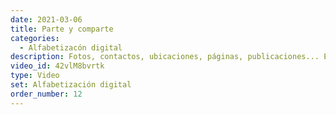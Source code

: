 ```yaml
---
date: 2021-03-06
title: Parte y comparte
categories:
  - Alfabetizacón digital
description: Fotos, contactos, ubicaciones, páginas, publicaciones... Es una infinidad de contenido el que podemos encontrar ¿cómo le hacemos cuando queremos que alguien más lo vea?
video_id: 42vlM8bvrtk
type: Video
set: Alfabetización digital
order_number: 12
---
```

